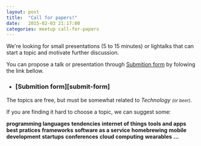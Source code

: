 ```yaml
---
layout: post
title:  "Call for papers!"
date:   2015-02-03 21:17:00
categories: meetup call-for-papers
---
```


We're looking for small presentations (5 to 15 minutes) or lightalks that can
start a topic and motivate further discussion.

You can propose a talk or presentation through [Submition form][submit-form]
by folowing the link bellow.

<ul class="banners">
  <li class="schedule">
    <i class="watermark fa fa-pencil-square-o"></i>
    <div class="info">
      <h3 markdown="1">[Submition form][submit-form]</h3>
    </div>
  </li>
</ul>

The topics are free, but must be somewhat related to _Technology <small>(or beer)</small>_.

If you are finding it hard to choose a topic, we can suggest some:

<div class="topic-choose">
  <b class="topic">programming languages</b> <b class="topic">tendencies</b> 
  <b class="topic">internet of things</b> <b class="topic">tools and apps</b>
  <b class="topic">best pratices</b> <b class="topic">frameworks</b>
  <b class="topic">software as a service</b> <b class="topic">homebrewing</b>
  <b class="topic">mobile development</b> <b class="topic">startups</b>
  <b class="topic">conferences</b> <b class="topic">cloud computing</b>
  <b class="topic">wearables</b> 
  <b class="topic">...</b>
</div>

[submit-form]: http://goo.gl/forms/M3Pf24Otkv
